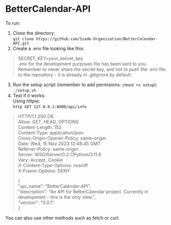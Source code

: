 # BetterCalendar-API  
  
To run:  
1. Clone the directory:  
`git clone https://github.com/Szade-Organization/BetterCalendar-API.git`  
2. Create a .env file looking like this:  
> SECRET_KEY=your_secret_key  
.env for the development purposes file has been sent to you.  
Remember to never share the secret key, and not to push the .env file to the repository - it is already in .gitignore by default.
3. Run the setup script (remember to add permisions: `chmod +x setup`):  
`./setup.sh`  
4. Test if it works:  
Using httpie:  
`http GET 127.0.0.1:8000/api/info`  
> HTTP/1.1 200 OK  
> Allow: GET, HEAD, OPTIONS  
> Content-Length: 152  
> Content-Type: application/json  
> Cross-Origin-Opener-Policy: same-origin    
> Date: Wed, 15 Nov 2023 12:48:45 GMT  
> Referrer-Policy: same-origin  
> Server: WSGIServer/0.2 CPython/3.11.6  
> Vary: Accept, Cookie  
> X-Content-Type-Options: nosniff  
> X-Frame-Options: DENY  
>   
> {  
>     "api_name": "BetterCalendar-API",  
>     "description": "An API for BetterCalendar project. Currently in development - this is the only view.",  
>     "version": "0.0.1"  
> }   
  
  You can also use other methods such as fetch or curl.
